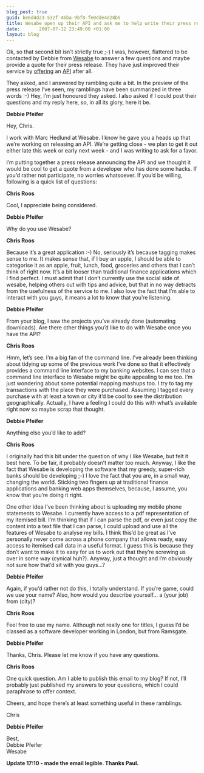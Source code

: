 ```yaml
---
blog_post: true
guid: be6d4d23-532f-46ba-9bf8-fe0dde4d28b5
title: Wesabe open up their API and ask me to help write their press release...
date:       2007-07-12 23:49:00 +01:00
layout: blog
---
```


Ok, so that second bit isn’t strictly true ;-) I was, however, flattered
to be contacted by Debbie from [Wesabe](http://www.wesabe.com) to answer
a few questions and maybe provide a quote for their press release. They
have just improved their service by
[offering](http://blog.wesabe.com/index.php/2007/07/12/your-bank-has-a-rest-api-now-shhh-dont-tell-them/)
an [API](http://www.wikipedia.org/wiki/API) after all.

They asked, and I answered by rambling quite a bit. In the preview of
the press release I’ve seen, my ramblings have been summarized in three
words :-) Hey, I’m just honoured they asked. I also asked if I could
post their questions and my reply here, so, in all its glory, here it
be.

**Debbie Pfeifer**

Hey, Chris.

I work with Marc Hedlund at Wesabe. I know he gave you a heads up that
we’re working on releasing an API. We’re getting close - we plan to get
it out either late this week or early next week - and I was writing to
ask for a favor.

I’m putting together a press release announcing the API and we thought
it would be cool to get a quote from a developer who has done some
hacks. If you’d rather not participate, no worries whatsoever. If you’d
be willing, following is a quick list of questions:

**Chris Roos**

Cool, I appreciate being considered.

**Debbie Pfeifer**

Why do you use Wesabe?

**Chris Roos**

Because it’s a great application :-) No, seriously it’s because tagging
makes sense to me. It makes sense that, if I buy an apple, I should be
able to categorise it as an apple, fruit, lunch, food, groceries and
others that I can’t think of right now. It’s a bit looser than
traditional finance applications which I find perfect. I must admit that
I don’t currently use the social side of wesabe, helping others out with
tips and advice, but that in no way detracts from the usefulness of the
service to me. I also love the fact that I’m able to interact with you
guys, it means a lot to know that you’re listening.

**Debbie Pfeifer**

From your blog, I saw the projects you’ve already done (automating
downloads). Are there other things you’d like to do with Wesabe once you
have the API?

**Chris Roos**

Hmm, let’s see. I’m a big fan of the command line. I’ve already been
thinking about tidying up some of the previous work I’ve done so that it
effectively provides a command line interface to my banking websites. I
can see that a command line interface to Wesabe might be quite appealing
to me too. I’m just wondering about some potential mapping mashups too.
I try to tag my transactions with the place they were purchased.
Assuming I tagged every purchase with at least a town or city it’d be
cool to see the distribution geographically. Actually, I have a feeling
I could do this with what’s available right now so maybe scrap that
thought.

**Debbie Pfeifer**

Anything else you’d like to add?

**Chris Roos**

I originally had this bit under the question of why I like Wesabe, but
felt it best here. To be fair, it probably doesn’t matter too much.
Anyway, I like the fact that Wesabe is developing the software that my
greedy, super-rich banks should be developing ;-) I love the fact that
you are, in a small way, changing the world. Sticking two fingers up at
traditional finance applications and banking web apps themselves,
because, I assume, you know that you’re doing it right.

One other idea I’ve been thinking about is uploading my mobile phone
statements to Wesabe. I currently have access to a pdf representation of
my itemised bill. I’m thinking that if I can parse the pdf, or even just
copy the content into a text file that I can parse, I could upload and
use all the features of Wesabe to analyse my bills. I think this’d be
great as I’ve personally never come across a phone company that allows
ready, easy access to itemised call data in a useful format. I guess
this is because they don’t want to make it to easy for us to work out
that they’re screwing us over in some way (cynical huh?). Anyway, just a
thought and I’m obviously not sure how that’d sit with you guys…?

**Debbie Pfeifer**

Again, if you’d rather not do this, I totally understand. If you’re
game, could we use your name? Also, how would you describe yourself… a
(your job) from (city)?

**Chris Roos**

Feel free to use my name. Although not really one for titles, I guess
I’d be classed as a software developer working in London, but from
Ramsgate.

**Debbie Pfeifer**

Thanks, Chris. Please let me know if you have any questions.

**Chris Roos**

One quick question. Am I able to publish this email to my blog? If not,
I’ll probably just published my answers to your questions, which I could
paraphrase to offer context.

Cheers, and hope there’s at least something useful in these ramblings.

Chris

**Debbie Pfeifer**

Best,  
Debbie Pfeifer  
Wesabe

**Update 17:10 - made the email legible. Thanks Paul.**
